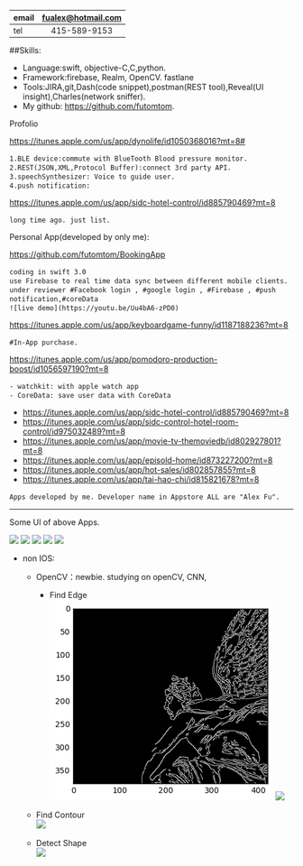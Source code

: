 | email      | fualex@hotmail.com |
|-----------|:------------:|
| tel | 415-589-9153  |



##Skills:

* Language:swift, objective-C,C,python. 
* Framework:firebase, Realm, OpenCV. fastlane  
* Tools:JIRA,git,Dash(code snippet),postman(REST tool),Reveal(UI insight),Charles(network sniffer).
* My github:
https://github.com/futomtom.

Profolio

https://itunes.apple.com/us/app/dynolife/id1050368016?mt=8#
```
1.BLE device:commute with BlueTooth Blood pressure monitor.    
2.REST(JSON,XML,Protocol Buffer):connect 3rd party API. 
3.speechSynthesizer: Voice to guide user. 
4.push notification: 
```
https://itunes.apple.com/us/app/sidc-hotel-control/id885790469?mt=8	
```
long time ago. just list. 
```

Personal App(developed by only me):

https://github.com/futomtom/BookingApp
```
coding in swift 3.0 
use Firebase to real time data sync between different mobile clients.  
under reviewer #Facebook login , #google login , #Firebase , #push notification,#coreData
![live demo](https://youtu.be/Uu4bA6-zPD0) 
```
https://itunes.apple.com/us/app/keyboardgame-funny/id1187188236?mt=8
```
#In-App purchase. 
 ```
https://itunes.apple.com/us/app/pomodoro-production-boost/id1056597190?mt=8
```
- watchkit: with apple watch app
- CoreData: save user data with CoreData
```
- https://itunes.apple.com/us/app/sidc-hotel-control/id885790469?mt=8
- https://itunes.apple.com/us/app/sidc-control-hotel-room-control/id975032489?mt=8
- https://itunes.apple.com/us/app/movie-tv-themoviedb/id802927801?mt=8
- https://itunes.apple.com/us/app/episold-home/id873227200?mt=8
- https://itunes.apple.com/us/app/hot-sales/id802857855?mt=8
- https://itunes.apple.com/us/app/tai-hao-chi/id815821678?mt=8
```
Apps developed by me. Developer name in Appstore ALL are "Alex Fu".
```
---
Some UI of above Apps. 

![](https://github.com/futomtom/resume/raw/master/ui1.gif)
![](https://github.com/futomtom/resume/raw/master/ui2.gif)
![](https://github.com/futomtom/resume/raw/master/ui3.gif)
![](https://github.com/futomtom/resume/raw/master/ui4.gif)
![](https://github.com/futomtom/resume/raw/master/ui5.gif)


* non IOS:
   * OpenCV：newbie. studying on openCV, CNN, 
	 * Find Edge	
![](https://github.com/futomtom/profile/raw/master/opencv1.jpg)
![](https://github.com/futomtom/resume/raw/master/opencv2.jpg)
 
    * Find Contour	
![](https://github.com/futomtom/resume/raw/master/opencv3.png)

    * Detect Shape 	
![](https://github.com/futomtom/resume/raw/master/opencv4.png)